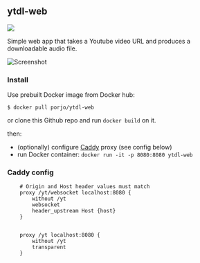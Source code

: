 ## ytdl-web

[![](https://img.shields.io/docker/automated/porjo/ytdl-web.svg)](https://hub.docker.com/r/porjo/ytdl-web)

Simple web app that takes a Youtube video URL and produces a downloadable audio file.

![Screenshot](https://porjo.github.io/ytdl-web/screenshot.png)

### Install

Use prebuilt Docker image from Docker hub:
```
$ docker pull porjo/ytdl-web
```

or clone this Github repo and run `docker build` on it.

then:
- (optionally) configure [Caddy](https://caddyserver.com) proxy (see config below)
- run Docker container: `docker run -it -p 8080:8080 ytdl-web`

### Caddy config

```
	# Origin and Host header values must match
	proxy /yt/websocket localhost:8080 {
		without /yt
		websocket
		header_upstream Host {host}
	}


	proxy /yt localhost:8080 {
		without /yt
		transparent
	}
```
